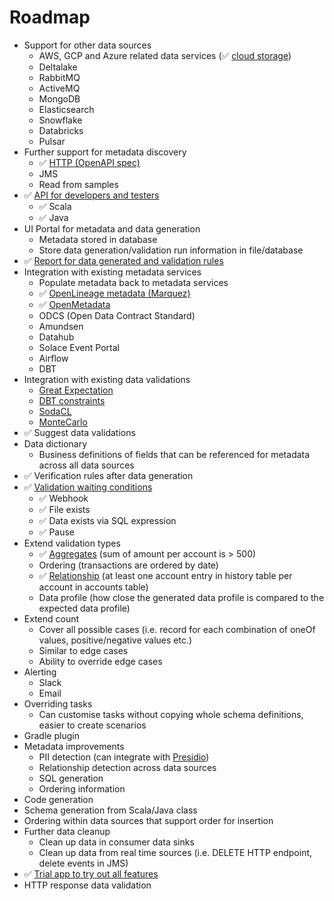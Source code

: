 # Roadmap

- Support for other data sources
    - AWS, GCP and Azure related data services (:white_check_mark: [cloud storage](../setup/advanced.md#cloud-storage))
    - Deltalake
    - RabbitMQ
    - ActiveMQ
    - MongoDB
    - Elasticsearch
    - Snowflake
    - Databricks
    - Pulsar
- Further support for metadata discovery
    - :white_check_mark: [HTTP (OpenAPI spec)](../setup/guide/data-source/http.md)
    - JMS
    - Read from samples
- :white_check_mark: [API for developers and testers](https://github.com/pflooky/data-caterer-example)
    - :white_check_mark: Scala
    - :white_check_mark: Java
- UI Portal for metadata and data generation
    - Metadata stored in database
    - Store data generation/validation run information in file/database
- :white_check_mark: [Report for data generated and validation rules](../sample/report/html/index.html)
- Integration with existing metadata services
    - Populate metadata back to metadata services
    - :white_check_mark: [OpenLineage metadata (Marquez)](../setup/guide/data-source/marquez-metadata-source.md)
    - :white_check_mark: [OpenMetadata](../setup/guide/data-source/open-metadata-source.md)
    - ODCS (Open Data Contract Standard)
    - Amundsen
    - Datahub
    - Solace Event Portal
    - Airflow
    - DBT
- Integration with existing data validations
    - [Great Expectation](https://greatexpectations.io/)
    - [DBT constraints](https://docs.getdbt.com/reference/resource-properties/constraints)
    - [SodaCL](https://docs.soda.io/soda-cl/soda-cl-overview.html)
    - [MonteCarlo](https://docs.getmontecarlo.com/docs/monitors-as-code)
- :white_check_mark: Suggest data validations
- Data dictionary
    - Business definitions of fields that can be referenced for metadata across all data sources
- :white_check_mark: Verification rules after data generation
- :white_check_mark: [Validation waiting conditions](../setup/validation.md#wait-condition)
    - :white_check_mark: Webhook
    - :white_check_mark: File exists
    - :white_check_mark: Data exists via SQL expression
    - :white_check_mark: Pause
- Extend validation types
    - :white_check_mark: [Aggregates](../setup/validation/group-by-validation.md) (sum of amount per account is > 500)
    - Ordering (transactions are ordered by date)
    - :white_check_mark: [Relationship](../setup/validation/upstream-data-source-validation.md) (at least one account entry in history table per account in accounts table)
    - Data profile (how close the generated data profile is compared to the expected data profile)
- Extend count
    - Cover all possible cases (i.e. record for each combination of oneOf values, positive/negative values etc.)
    - Similar to edge cases
    - Ability to override edge cases
- Alerting
    - Slack
    - Email
- Overriding tasks
    - Can customise tasks without copying whole schema definitions, easier to create scenarios
- Gradle plugin
- Metadata improvements
    - PII detection (can integrate with [Presidio](https://microsoft.github.io/presidio/analyzer/))
    - Relationship detection across data sources
    - SQL generation
    - Ordering information
- Code generation
- Schema generation from Scala/Java class
- Ordering within data sources that support order for insertion
- Further data cleanup
    - Clean up data in consumer data sinks
    - Clean up data from real time sources (i.e. DELETE HTTP endpoint, delete events in JMS)
- :white_check_mark: [Trial app to try out all features](../get-started/docker.md#paid-version-trial)
- HTTP response data validation
